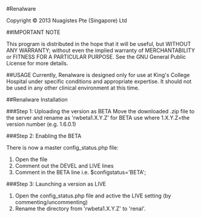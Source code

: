#Renalware


Copyright © 2013 Nuagistes Pte (Singapore) Ltd

##IMPORTANT NOTE

This program is distributed in the hope that it will be useful,
but WITHOUT ANY WARRANTY; without even the implied warranty of
MERCHANTABILITY or FITNESS FOR A PARTICULAR PURPOSE.  See the
GNU General Public License for more details.

##USAGE
Currently, Renalware is designed only for use at King's College Hospital under specific conditions and appropriate expertise. It should not be used in any other clinical environment at this time.


##Renalware Installation

###Step 1: Uploading the version as BETA
Move the downloaded .zip file to the server and rename as 'rwbeta1.X.Y.Z' for BETA use where 1.X.Y.Z=the version number (e.g. 1.6.0.1)

###Step 2: Enabling the BETA

There is now a master config_status.php file:

1. Open the file
2. Comment out the DEVEL and LIVE lines
3. Comment in the BETA line i.e. $configstatus='BETA';

###Step 3: Launching a version as LIVE

1. Open the config_status.php file and active the LIVE setting (by commenting/uncommenting)
3. Rename the directory from 'rwbeta1.X.Y.Z' to 'renal'.


